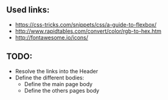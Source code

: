 Used links:
-----------
* https://css-tricks.com/snippets/css/a-guide-to-flexbox/
* http://www.rapidtables.com/convert/color/rgb-to-hex.htm
* http://fontawesome.io/icons/

TODO:
-----
* Resolve the links into the Header
* Define the different bodies:
    * Define the main page body
    * Define the others pages body
